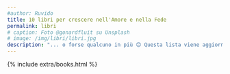 ```yaml
---
#author: Ruvido
title: 10 libri per crescere nell'Amore e nella Fede
permalink: libri
# caption: Foto @gonardfluit su Unsplash
# image: /img/libri/libri.jpg
description: "... o forse qualcuno in più 😊 Questa lista viene aggiornata continuamente e contiene libri che ci sono stati utili nel cammino. Alcuni di questi sono stati fondamentali  per noi &mdash; Leggeteli assolutamente."
---
```


{% include extra/books.html %}
